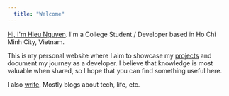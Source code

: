 ```yaml
---
  title: "Welcome"
---
```


[Hi, I'm Hieu Nguyen](/about). I'm a College Student / Developer based in Ho Chi Minh City, Vietnam.

This is my personal website where I aim to showcase my [projects](/projects) and document my journey as a developer. I believe that knowledge is most valuable when shared, so I hope that you can find something useful here.

I also [write](/blog/1). Mostly blogs about tech, life, etc.
